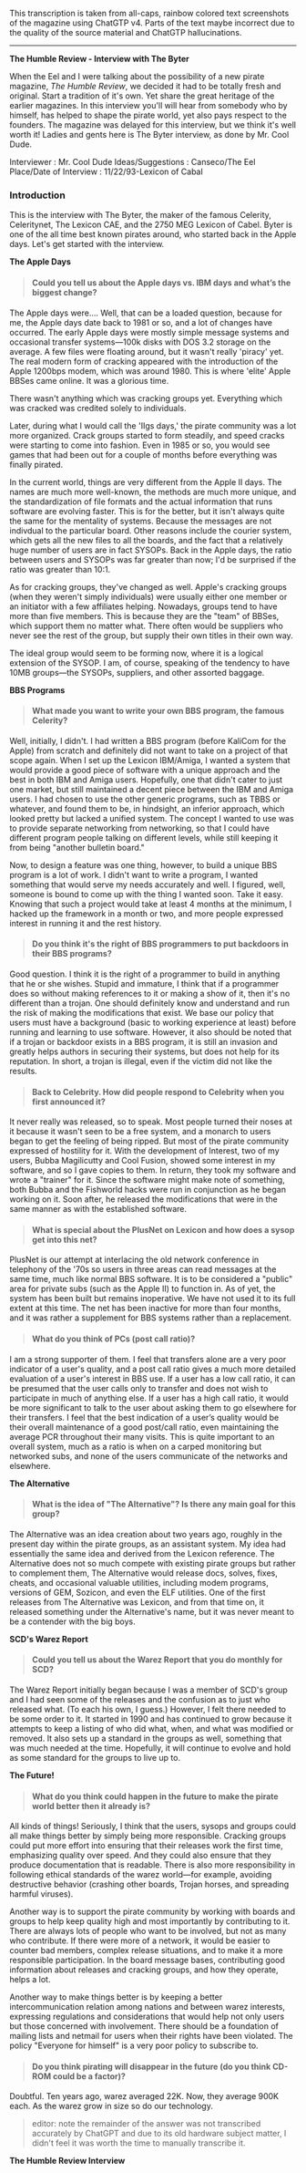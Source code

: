 This transcription is taken from all-caps, rainbow colored text screenshots of the magazine using ChatGTP v4. Parts of the text maybe incorrect due to the quality of the source material and ChatGTP hallucinations.

---

**The Humble Review - Interview with The Byter**

When the Eel and I were talking about the possibility of a new pirate magazine, _The Humble Review_, we decided it had to be totally fresh and original. Start a tradition of it's own. Yet share the great heritage of the earlier magazines. In this interview you'll will hear from somebody who by himself, has helped to shape the pirate world, yet also pays respect to the founders. The magazine was delayed for this interview, but we think it's well worth it! Ladies and gents here is The Byter interview, as done by Mr. Cool Dude.

Interviewer : Mr. Cool Dude
Ideas/Suggestions : Canseco/The Eel
Place/Date of Interview : 11/22/93-Lexicon of Cabal

### Introduction

This is the interview with The Byter, the maker of the famous Celerity, Celeritynet, The Lexicon CAE, and the 2750 MEG Lexicon of Cabel. Byter is one of the all time best known pirates around, who started back in the Apple days. Let's get started with the interview.

**The Apple Days**

> #### Could you tell us about the Apple days vs. IBM days and what’s the biggest change?

The Apple days were.... Well, that can be a loaded question, because for me, the Apple days date back to 1981 or so, and a lot of changes have occurred. The early Apple days were mostly simple message systems and occasional transfer systems—100k disks with DOS 3.2 storage on the average. A few files were floating around, but it wasn't really 'piracy' yet. The real modern form of cracking appeared with the introduction of the Apple 1200bps modem, which was around 1980. This is where 'elite' Apple BBSes came online. It was a glorious time.

There wasn't anything which was cracking groups yet. Everything which was cracked was credited solely to individuals.

Later, during what I would call the 'IIgs days,' the pirate community was a lot more organized. Crack groups started to form steadily, and speed cracks were starting to come into fashion. Even in 1985 or so, you would see games that had been out for a couple of months before everything was finally pirated.

In the current world, things are very different from the Apple II days. The names are much more well-known, the methods are much more unique, and the standardization of file formats and the actual information that runs software are evolving faster. This is for the better, but it isn't always quite the same for the mentality of systems. Because the messages are not indivdual to the particular board. Other reasons include the courier system, which gets all the new files to all the boards, and the fact that a relatively huge number of users are in fact SYSOPs. Back in the Apple days, the ratio between users and SYSOPs was far greater than now; I'd be surprised if the ratio was greater than 10:1.

As for cracking groups, they've changed as well. Apple's cracking groups (when they weren't simply individuals) were usually either one member or an initiator with a few affiliates helping. Nowadays, groups tend to have more than five members. This is because they are the "team" of BBSes, which support them no matter what. There often would be suppliers who never see the rest of the group, but supply their own titles in their own way.

The ideal group would seem to be forming now, where it is a logical extension of the SYSOP. I am, of course, speaking of the tendency to have 10MB groups—the SYSOPs, suppliers, and other assorted baggage.

**BBS Programs**

> #### What made you want to write your own BBS program, the famous Celerity?

Well, initially, I didn't. I had written a BBS program (before KaliCom for the Apple) from scratch and definitely did not want to take on a project of that scope again. When I set up the Lexicon IBM/Amiga, I wanted a system that would provide a good piece of software with a unique approach and the best in both IBM and Amiga users. Hopefully, one that didn't cater to just one market, but still maintained a decent piece between the IBM and Amiga users. I had chosen to use the other generic programs, such as TBBS or whatever, and found them to be, in hindsight, an inferior approach, which looked pretty but lacked a unified system. The concept I wanted to use was to provide separate networking from networking, so that I could have different program people talking on different levels, while still keeping it from being "another bulletin board."

Now, to design a feature was one thing, however, to build a unique BBS program is a lot of work. I didn't want to write a program, I wanted something that would serve my needs accurately and well. I figured, well, someone is bound to come up with the thing I wanted soon. Take it easy. Knowing that such a project would take at least 4 months at the minimum, I hacked up the framework in a month or two, and more people expressed interest in running it and the rest history.

> #### Do you think it's the right of BBS programmers to put backdoors in their BBS programs?

Good question. I think it is the right of a programmer to build in anything that he or she wishes. Stupid and immature, I think that if a programmer does so without making references to it or making a show of it, then it's no different than a trojan. One should definitely know and understand and run the risk of making the modifications that exist. We base our policy that users must have a background (basic to working experience at least) before running and learning to use software. However, it also should be noted that if a trojan or backdoor exists in a BBS program, it is still an invasion and greatly helps authors in securing their systems, but does not help for its reputation. In short, a trojan is illegal, even if the victim did not like the results.

> #### Back to Celebrity. How did people respond to Celebrity when you first announced it?

It never really was released, so to speak. Most people turned their noses at it because it wasn't seen to be a free system, and a monarch to users began to get the feeling of being ripped. But most of the pirate community expressed of hostility for it. With the development of Interest, two of my users, Bubba Magilicutty and Cool Fusion, showed some interest in my software, and so I gave copies to them. In return, they took my software and wrote a "trainer" for it. Since the software might make note of something, both Bubba and the Fishworld hacks were run in conjunction as he began working on it. Soon after, he released the modifications that were in the same manner as with the established software.

> #### What is special about the PlusNet on Lexicon and how does a sysop get into this net?

PlusNet is our attempt at interlacing the old network conference in telephony of the '70s so users in three areas can read messages at the same time, much like normal BBS software. It is to be considered a "public" area for private subs (such as the Apple II) to function in. As of yet, the system has been built but remains inoperative. We have not used it to its full extent at this time. The net has been inactive for more than four months, and it was rather a supplement for BBS systems rather than a replacement.

> #### What do you think of PCs (post call ratio)?

I am a strong supporter of them. I feel that transfers alone are a very poor indicator of a user's quality, and a post call ratio gives a much more detailed evaluation of a user's interest in BBS use. If a user has a low call ratio, it can be presumed that the user calls only to transfer and does not wish to participate in much of anything else. If a user has a high call ratio, it would be more significant to talk to the user about asking them to go elsewhere for their transfers. I feel that the best indication of a user’s quality would be their overall maintenance of a good post/call ratio, even maintaining the average PCR throughout their many visits. This is quite important to an overall system, much as a ratio is when on a carped monitoring but networked subs, and none of the users communicate of the networks and elsewhere.

**The Alternative**

> #### What is the idea of "The Alternative"? Is there any main goal for this group?

The Alternative was an idea creation about two years ago, roughly in the present day within the pirate groups, as an assistant system. My idea had essentially the same idea and derived from the Lexicon reference. The Alternative does not so much compete with existing pirate groups but rather to complement them, The Alternative would release docs, solves, fixes, cheats, and occasional valuable utilities, including modem programs, versions of GEM, Sozicon, and even the ELF utilities. One of the first releases from The Alternative was Lexicon, and from that time on, it released something under the Alternative's name, but it was never meant to be a contender with the big boys.

**SCD's Warez Report**

> #### Could you tell us about the Warez Report that you do monthly for SCD?

The Warez Report initially began because I was a member of SCD's group and I had seen some of the releases and the confusion as to just who released what. (To each his own, I guess.) However, I felt there needed to be some order to it. It started in 1990 and has continued to grow because it attempts to keep a listing of who did what, when, and what was modified or removed. It also sets up a standard in the groups as well, something that was much needed at the time. Hopefully, it will continue to evolve and hold as some standard for the groups to live up to.

**The Future!**

> #### What do you think could happen in the future to make the pirate world better then it already is?

All kinds of things! Seriously, I think that the users, sysops and groups could all make things better by simply being more responsible. Cracking groups could put more effort into ensuring that their releases work the first time, emphasizing quality over speed. And they could also ensure that they produce documentation that is readable. There is also more responsibility in following ethical standards of the warez world—for example, avoiding destructive behavior (crashing other boards, Trojan horses, and spreading harmful viruses).

Another way is to support the pirate community by working with boards and groups to help keep quality high and most importantly by contributing to it. There are always lots of people who want to be involved, but not as many who contribute. If there were more of a network, it would be easier to counter bad members, complex release situations, and to make it a more responsible participation. In the board message bases, contributing good information about releases and cracking groups, and how they operate, helps a lot.

Another way to make things better is by keeping a better intercommunication relation among nations and between warez interests, expressing regulations and considerations that would help not only users but those concerned with involvement. There should be a foundation of mailing lists and netmail for users when their rights have been violated. The policy "Everyone for himself" is a very poor policy to subscribe to.

> #### Do you think pirating will disappear in the future (do you think CD-ROM could be a factor)?

Doubtful. Ten years ago, warez averaged 22K. Now, they average 900K each. As the warez grow in size so do our technology.

> editor: note the remainder of the answer was not transcribed accurately by ChatGPT and due to its old hardware subject matter, I didn't feel it was worth the time to manually transcribe it.

**The Humble Review Interview**
